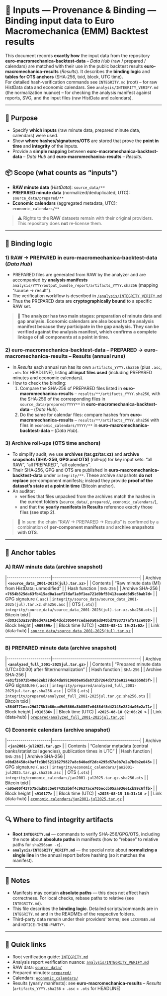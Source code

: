 # 🔗 Inputs — Provenance & Binding — Binding input data to Euro Macromechanica (EMM) Backtest results

This document records **exactly how** the input data from the repository **euro-macromechanica-backtest-data** – *Data Hub* (raw / prepared / calendars)
are matched with their use in the public backtest results **euro-macromechanica-results** (*Results*). It describes the **binding logic** and **tables for OTS anchors** (SHA‑256, txid, block, UTC time).  
For detailed hash‑verification commands see `INTEGRITY.md` (root) – for raw HistData data and economic calendars. See `analysis/INTEGRITY_VERIFY.md` (the normalization nuance) – for checking the analysis manifest against reports, SVG, and the input files (raw HistData and calendars).

---

## 🎯 Purpose
- Specify **which inputs** (raw minute data, prepared minute data, calendars) were used.
- Show **where hashes/signatures/OTS** are stored that prove the **point in time** and **integrity** of the inputs.
- Provide a **simple mapping** between **euro-macromechanica-backtest-data** – *Data Hub* and **euro-macromechanica-results** – *Results*.

## 📦 Scope (what counts as “inputs”)
- **RAW minute data** (*HistData*): `source_data/**`
- **PREPARED minute data** (normalized/deduplicated, UTC): `source_data/prepared/**`
- **Economic calendars** (aggregated metadata, UTC): `economic_calendars/**`

> ⚠️ Rights to the **RAW** datasets remain with their original providers. This repository does **not** re‑license them.

---

## 🧩 Binding logic

### 1) RAW → PREPARED in euro-macromechanica-backtest-data (*Data Hub*)
- PREPARED files are generated from RAW by the analyzer and are accompanied by **analysis manifests** `analysis/YYYY/output_bundle_report/artifacts_YYYY.sha256` (mapping “source → result”). 
- The verification workflow is described in [`/analysis/INTEGRITY_VERIFY.md`](https://github.com/rleydev/euro-macromechanica-backtest-data/blob/main/analysis/INTEGRITY_VERIFY.md)
- Thus the PREPARED data are **cryptographically bound** to a specific RAW set.
> 📌 **The analyzer has two main stages: preparation of minute data and gap analysis. Economic calendars are also bound to the analysis manifest because they participate in the gap analysis. They can be verified against the analysis manifest, which confirms a complete linkage of all components at a point in time.**


### 2) euro-macromechanica-backtest-data – PREPARED → euro-macromechanica-results – Results (annual runs)
- In *Results* each annual run has its own `artifacts_YYYY.sha256` (plus `.asc`, `.ots` for HEADLINE), listing **all input files used** (including PREPARED minutes and economic calendars).  
- How to check the binding:
  1. Compare the SHA‑256 of PREPARED files listed in **euro-macromechanica-results** – `results/**/artifacts_YYYY.sha256`, with the SHA‑256 of the corresponding files in `source_data/prepared/YYYY**` in **euro-macromechanica-backtest-data** – (*Data Hub*).
  2. Do the same for calendar files: compare hashes from **euro-macromechanica-results** – `results/**/artifacts_YYYY.sha256` with files in `economic_calendars/YYYY/**` in **euro-macromechanica-backtest-data** – (*Data Hub*).

### 3) Archive roll‑ups (OTS time anchors)
- To simplify audit, we use **archives (tar.gz/tar.xz)** and **archive snapshots (SHA‑256, GPG and OTS)** (roll‑up) for key input sets: “all RAW”, “all PREPARED”, “all calendars”.  
- Their SHA‑256, GPG and OTS are published in **euro-macromechanica-backtest-data** under `integrity/**`. These archive snapshots **do not replace** per‑component manifests; instead they provide
  **proof of the dataset’s state at a point in time** (Bitcoin anchor).  
- An auditor:
  - verifies that files unpacked from the archives match the hashes in the current folders (`source_data/`, `prepared/`, `economic_calendars/`),  
  - and that the **yearly manifests in Results** reference exactly those files (see step 2).

> 🧠 In sum: the chain “RAW → PREPARED → Results” is confirmed by a combination of **per‑component manifests** and **archive snapshots with OTS**.

---

## 🧷 Anchor tables

### A) RAW minute data (archive snapshot)

|----------------------|--------------------------------------------|
| Archive              | **`<source_data_2001-2025(jul).tar.xz>`**  |
| Contents             | “Raw minute data (M1) from HistData; unmodified” |
| Hash function        | `SHA-256` |
| Archive SHA‑256      | **`<7654b325da63fb415ad0a1aef17daf1a9f1ea721d0bf50413eacdd3d5c5bab7d>`** |
| GPG signature (`.asc`) | `integrity/source_data/source_data_2001-2025(jul).tar.xz.sha256.asc` |
| OTS (`.ots`)         | `integrity/source_data/source_data_2001-2025(jul).tar.xz.sha256.ots` |
| Bitcoin txid         | **`<d883cb3a197d8ed47a184b4dcd305047cedae9a0ad948bd7993737af571ce088>`** |
| Block height         | **`<909599>`** |
| Block time (UTC)     | **`<2025-08-11 19:21:02>`** |
| Link (data‑hub)      | [`source_data/source_data_2001-2025(jul).tar.xz`](https://github.com/rleydev/euro-macromechanica-backtest-data/blob/main/source_data/source_data_2001-2025(jul).tar.xz) |

---

### B) PREPARED minute data (archive snapshot)

|----------------------|--------------------------------------------|
| Archive              | **`<analyzed_full_2001-2025jul.tar.gz>`**  |
| Contents             | “Prepared minute data (UTC±00:00) after filter/normalization” |
| Hash function        | `SHA-256` |
| Archive SHA‑256      | **`<e81f26072b48e62eb37dcd4da9919608e05da871b7264d3718e01244a2658d5f>`** |
| GPG signature (`.asc`) | `integrity/prepared/analyzed_full_2001-2025jul.tar.gz.sha256.asc` |
| OTS (`.ots`)         | `integrity/prepared/analyzed_full_2001-2025jul.tar.gz.sha256.ots` |
| Bitcoin txid         | **`<3646771ecc29d275b1b80ead9d5866a3b8867e6488df8d42145e2824a06e2a71>`** |
| Block height         | **`<910536>`** |
| Block time (UTC)     | **`<2025-08-18 02:06:26 >`** |
| Link (data‑hub)      | [`prepared/analyzed_full_2001-2025jul.tar.gz`](https://github.com/rleydev/euro-macromechanica-backtest-data/blob/main/prepared/analyzed_full_2001-2025jul.tar.gz) |

### C) Economic calendars (archive snapshot)

|----------------------|--------------------------------------------|
| Archive              | **`<jan2001-jul2025.tar.gz>`**  |
| Contents             | “Calendar metadata (central banks/statistical agencies), publication times in UTC” |
| Hash function        | `SHA-256` |
| Archive SHA‑256      | **`<0bd28458c49affc3b052116279827a8c840edf2dc4295d57a0b7e2a7b0b2e045>`** |
| GPG signature (`.asc`) | `integrity/economic_calendars/jan2001-jul2025.tar.gz.sha256.asc` |
| OTS (`.ots`)         | `integrity/economic_calendars/jan2001-jul2025.tar.gz.sha256.ots` |
| Bitcoin txid         | **`<a95e00f437575dad58c5e074352b6f4c9637ace705eccb05aa936e1cb99c6ffb>`** |
| Block height         | **`<910177>`** |
| Block time (UTC)     | **`<2025-08-15 16:31:10 >`** |
| Link (data‑hub)      | [`economic_calendars/jan2001-jul2025.tar.gz`](https://github.com/rleydev/euro-macromechanica-backtest-data/blob/main/economic_calendars/jan2001-jul2025.tar.gz) |

---

## 🔍 Where to find integrity artifacts
- **Root `INTEGRITY.md`** — commands to verify SHA‑256/GPG/OTS, including the note about **absolute paths** in manifests (how to “rebase” to relative paths for `sha256sum -c`).  
- **`analysis/INTEGRITY_VERIFY.md`** — the special note about **normalizing a single line** in the annual report before hashing (so it matches the manifest).

---

## 📝 Notes
- Manifests may contain **absolute paths** — this does not affect hash correctness. For local checks, rebase paths to relative (see `INTEGRITY.md`).  
- This file describes the **binding logic**. Detailed scripts/commands are in `INTEGRITY.md` and in the READMEs of the respective folders.
- Third‑party data remain under their providers’ terms; see `LICENSES.md` and `NOTICE-THIRD-PARTY*`.

---

## 🔗 Quick links
- Root verification guide: [`INTEGRITY.md`](https://github.com/rleydev/euro-macromechanica-backtest-data/tree/main/INTEGRITY.md)
- Analysis report verification nuance: [`analysis/INTEGRITY_VERIFY.md`](https://github.com/rleydev/euro-macromechanica-backtest-data/tree/main/analysis/INTEGRITY_VERIFY.md)
- RAW data: [`source_data/`](https://github.com/rleydev/euro-macromechanica-backtest-data/tree/main/source_data/)
- Prepared minutes: [`prepared/`](https://github.com/rleydev/euro-macromechanica-backtest-data/tree/main/prepared/)
- Calendars: [`economic_calendars/`](https://github.com/rleydev/euro-macromechanica-backtest-data/tree/main/economic_calendars/)
- Results (yearly manifests): see **euro-macromechanica-results** – *Results* (`artifacts_YYYY.sha256` + `.asc` + `.ots` for HEADLINE)
